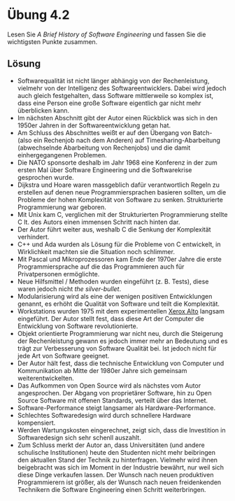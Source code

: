 # Übung 4.2

Lesen Sie _A Brief History of Software Engineering_ und fassen Sie die wichtigsten Punkte zusammen.

## Lösung
* Softwarequalität ist nicht länger abhängig von der Rechenleistung, vielmehr von der Intelligenz des Softwareentwicklers. Dabei wird jedoch auch gleich festgehalten, dass Software mittlerweile so komplex ist, dass eine Person eine große Software eigentlich gar nicht mehr überblicken kann.
* Im nächsten Abschnitt gibt der Autor einen Rückblick was sich in den 1950er Jahren in der Softwareentwicklung getan hat.
* Am Schluss des Abschnittes weißt er auf den Übergang von Batch- (also ein Rechenjob nach dem Anderen) auf Timesharing-Abarbeitung (abwechselnde Abarbeitung von Rechenjobs) und die damit einhergegangenen Problemen.
* Die NATO sponsorte deshalb im Jahr 1968 eine Konferenz in der zum ersten Mal über Software Engineering und die Softwarekrise gesprochen wurde.
* Dijkstra und Hoare waren massgeblich dafür verantwortlich Regeln zu erstellen auf denen neue Programmiersprachen basieren sollten, um die Probleme der hohen Komplexität von Software zu senken. Strukturierte Programmierung war geboren.
* Mit Unix kam C, verglichen mit der Strukturierten Programmierung stellte C lt. des Autors einen immensen Schritt nach hinten dar.
* Der Autor führt weiter aus, weshalb C die Senkung der Komplexität verhindert.
* C++ und Ada wurden als Lösung für die Probleme von C entwickelt, in Wirklichkeit machten sie die Situation noch schlimmer.
* Mit Pascal und Mikroprozessoren kam Ende der 1970er Jahre die erste Programmiersprache auf die das Programmieren auch für Privatpersonen ermöglichte.
* Neue Hilfsmittel / Methoden wurden eingeführt (z. B. Tests), diese waren jedoch nicht _the silver-bullet_.
* Modularisierung wird als eine der wenigen positiven Entwicklungen genannt, es erhöht die Qualität von Software und teilt die Komplexität.
* Workstations wurden 1975 mit dem experimentellen [Xerox Alto](https://en.wikipedia.org/wiki/Xerox_Alto) langsam eingeführt. Der Autor stellt fest, dass diese Art der Computer die Entwicklung von Software revolutionierte.
* Objekt orientierte Programmierung war nicht neu, durch die Steigerung der Rechenleistung gewann es jedoch immer mehr an Bedeutung und es trägt zur Verbesserung von Software Qualität bei. Ist jedoch nicht für jede Art von Software geeignet.
* Der Autor hält fest, dass die technische Entwicklung von Computer und Kommunikation ab Mitte der 1980er Jahre sich gemeinsam weiterentwickelten.
* Das Aufkommen von Open Source wird als nächstes vom Autor angesprochen. Der Abgang von proprietärer Software, hin zu Open Source Software mit offenen Standards, verteilt über das Internet.
* Software-Performance steigt langsamer als Hardware-Performance.
* Schlechtes Softwaredesign wird durch schnellere Hardware kompensiert.
* Werden Wartungskosten eingerechnet, zeigt sich, dass die Investition in Softwaredesign sich sehr schenll auszahlt.
* Zum Schluss merkt der Autor an, dass Universitäten (und andere schulische Institutionen) heute den Studenten nicht mehr beibringen den aktuallen Stand der Technik zu hinterfragen. Vielmehr wird ihnen beigebracht was sich im Moment in der Industrie bewährt, nur weil sich diese Dinge verkaufen lassen. Der Wunsch nach neuen produktiven Programmierern ist größer, als der Wunsch nach neuen freidenkenden Technikern die Software Engineering einen Schritt weiterbringen.
